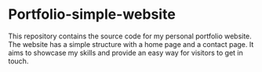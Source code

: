 # Portfolio-simple-website
This repository contains the source code for my personal portfolio website. The website has a simple structure with a home page and a contact page. It aims to showcase my skills and provide an easy way for visitors to get in touch.

